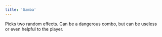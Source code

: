 ```yaml
---
title: 'Gamba'
---
```


Picks two random effects. Can be a dangerous combo, but can be useless or even helpful to the player.
